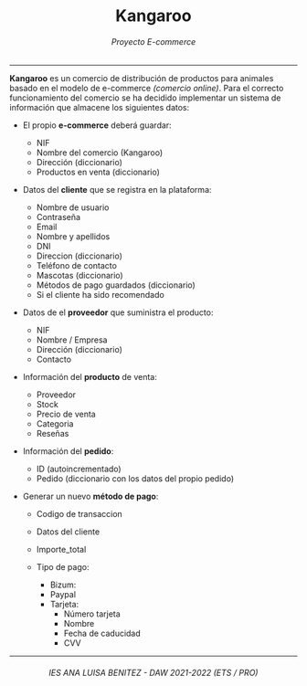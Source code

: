 <div align="center">
    <h1>Kangaroo</h1>
    <h6>Proyecto E-commerce</h6>
</div>
<hr>

**Kangaroo** es un comercio de distribución de productos para animales basado en el modelo de e-commerce *(comercio online)*. Para el correcto funcionamiento del comercio se ha decidido implementar un sistema de información que almacene los siguientes datos:

* El propio **e-commerce** deberá guardar:
    * NIF
    * Nombre del comercio (Kangaroo)
    * Dirección (diccionario)
    * Productos en venta (diccionario)

* Datos del **cliente** que se registra en la plataforma:
    * Nombre de usuario
    * Contraseña
    * Email
    * Nombre y apellidos
    * DNI
    * Direccion (diccionario)
    * Teléfono de contacto
    * Mascotas (diccionario)
    * Métodos de pago guardados (diccionario)
    * Si el cliente ha sido recomendado


* Datos de el **proveedor** que suministra el producto:
    * NIF
    * Nombre / Empresa
    * Dirección (diccionario)
    * Contacto

* Información del **producto** de venta:
    * Proveedor
    * Stock
    * Precio de venta
    * Categoria
    * Reseñas

* Información del **pedido**:
    * ID (autoincrementado)
    * Pedido (diccionario con los datos del propio pedido)

* Generar un nuevo **método de pago**:
    * Codigo de transaccion
    * Datos del cliente
    * Importe_total

    * Tipo de pago:
        * Bizum:
        * Paypal
        * Tarjeta:
            * Número tarjeta
            * Nombre
            * Fecha de caducidad
            * CVV

<hr>
<h6 align="center">IES ANA LUISA BENITEZ - DAW 2021-2022 (ETS / PRO)</h6>

